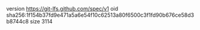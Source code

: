 version https://git-lfs.github.com/spec/v1
oid sha256:1f154b37fd9e471a5a6e54f10c62513a80f6500c3f1fd90b676ce58d3b8744c8
size 3114
